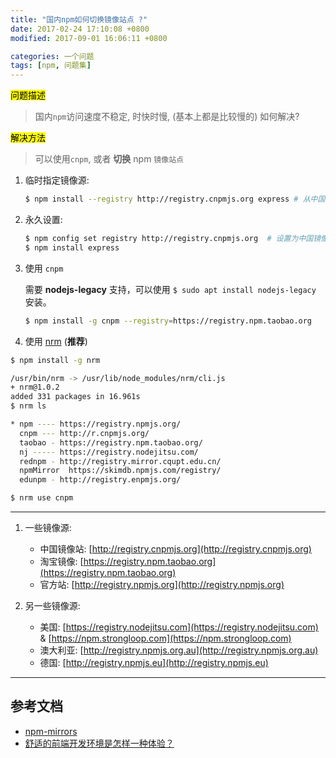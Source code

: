 ```yaml
---
title: "国内npm如何切换镜像站点 ?"
date: 2017-02-24 17:10:08 +0800
modified: 2017-09-01 16:06:11 +0800

categories: 一个问题
tags: [npm, 问题集]
---
```


<mark>问题描述</mark>

>国内`npm`访问速度不稳定, 时快时慢, (基本上都是比较慢的) 如何解决?

<mark>解决方法</mark>

>可以使用`cnpm`, 或者 **切换** npm ``镜像站点``

1. 临时指定镜像源:

    ```bash
    $ npm install --registry http://registry.cnpmjs.org express # 从中国镜像安装express
    ```

1. 永久设置:

    ```bash
    $ npm config set registry http://registry.cnpmjs.org  # 设置为中国镜像
    $ npm install express
    ```

1. 使用 `cnpm`

    需要 **nodejs-legacy** 支持，可以使用 `$ sudo apt install nodejs-legacy` 安装。
    ```bash
    $ npm install -g cnpm --registry=https://registry.npm.taobao.org
    ```

1. 使用 [nrm](https://github.com/Pana/nrm) (**推荐**)

```bash
$ npm install -g nrm

/usr/bin/nrm -> /usr/lib/node_modules/nrm/cli.js
+ nrm@1.0.2
added 331 packages in 16.961s
$ nrm ls

* npm ---- https://registry.npmjs.org/
  cnpm --- http://r.cnpmjs.org/
  taobao - https://registry.npm.taobao.org/
  nj ----- https://registry.nodejitsu.com/
  rednpm - http://registry.mirror.cqupt.edu.cn/
  npmMirror  https://skimdb.npmjs.com/registry/
  edunpm - http://registry.enpmjs.org/

$ nrm use cnpm
```


---

1. 一些镜像源:
    - 中国镜像站: [http://registry.cnpmjs.org](http://registry.cnpmjs.org)
    - 淘宝镜像: [https://registry.npm.taobao.org](https://registry.npm.taobao.org)
    - 官方站: [http://registry.npmjs.org](http://registry.npmjs.org)

1. 另一些镜像源:
    - 美国: [https://registry.nodejitsu.com](https://registry.nodejitsu.com) &  [https://npm.strongloop.com](https://npm.strongloop.com)
    - 澳大利亚: [http://registry.npmjs.org.au](http://registry.npmjs.org.au)
    - 德国: [http://registry.npmjs.eu](http://registry.npmjs.eu)

---
## 参考文档
- [npm-mirrors](https://blog.xervo.io/npm-mirrors)
- [舒适的前端开发环境是怎样一种体验？](https://segmentfault.com/a/1190000010953656)
